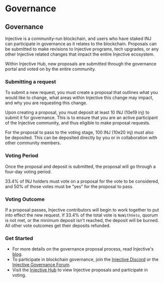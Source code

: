 # Governance

## Governance

Injective is a community-run blockchain, and users who have staked INJ can participate in governance as it relates to the blockchain. Proposals can be submitted to make revisions to Injective programs, tech upgrades, or any other Injective related changes that impact the entire Injective ecosystem.

Within Injective Hub, new proposals are submitted through the governance portal and voted on by the entire community.

### Submitting a request

To submit a new request, you must create a proposal that outlines what you would like to change, what areas within Injective this change may impact, and why you are requesting this change.

Upon creating a proposal, you must deposit at least 10 INJ (10e19 inj) to submit it for governance. This is to ensure that you are an active participant of the Injective community, and thus eligible to make proposal requests.

For the proposal to pass to the voting stage, 100 INJ (10e20 inj) must also be deposited. This can be deposited directly by you or in collaboration with other community members.

### Voting Period

Once the proposal and deposit is submitted, the proposal will go through a four-day voting period.

33.4% of INJ holders must vote on a proposal for the vote to be considered, and 50% of those votes must be “yes” for the proposal to pass.

### Voting Outcome

If a proposal passes, Injective contributors will begin to work together to put into effect the new request. If 33.4% of the total vote is `NoWithVeto`, quorum is not met, or the minimum deposit isn't reached, the deposit will be burned. All other vote outcomes get their deposits refunded.

### Get Started

* For more details on the governance proposal process, read Injective's [blog](https://blog.injective.com/en/injective-governance-proposal-procedure/).
* To participate in blockchain governance, join the [Injective Discord](https://discord.com/invite/NK4qdbv) or the [Injective Governance Forum](https://gov.injective.network).
* Visit the [Injective Hub](https://injhub.com/governance) to view Injective proposals and participate in voting.

